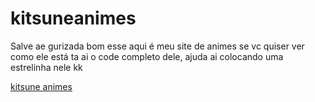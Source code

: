 # kitsuneanimes
Salve ae gurizada bom esse aqui é meu site de animes se vc quiser ver como ele está ta ai o code completo dele, ajuda ai colocando uma estrelinha nele kk

[kitsune animes](https://kitsuneanimes.tk)
